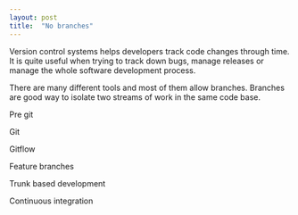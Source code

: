 ```yaml
---
layout: post
title:  "No branches"
---
```


Version control systems helps developers track code changes through time. It is quite useful when trying to track down bugs, manage releases or manage the whole software development process.

There are many different tools and most of them allow branches. Branches are good way to isolate two streams of work in the same code base.

Pre git 

Git 

Gitflow

Feature branches

Trunk based development

Continuous integration 

